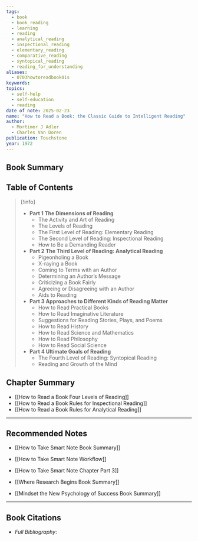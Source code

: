 ```yaml
---
tags:
  - book
  - book_reading
  - learning
  - reading
  - analytical_reading
  - inspectional_reading
  - elementary_reading
  - comparative_reading
  - syntopical_reading
  - reading_for_understanding
aliases:
  - 0703howtoreadbook01s
keywords: 
topics:
  - self-help
  - self-education
  - reading
date of note: 2025-02-23
name: "How to Read a Book: the Classic Guide to Intelligent Reading"
author:
  - Mortimer J Adler
  - Charles Van Doren
publication: Touchstone
year: 1972
---
```


## Book Summary



## Table of Contents

>[!info]
> - **Part 1 The Dimensions of Reading** 
> 	- The Activity and Art of Reading 
> 	- The Levels of Reading 
> 	- The First Level of Reading: Elementary Reading 
> 	- The Second Level of Reading: Inspectional Reading
> 	- How to Be a Demanding Reader
> - **Part 2 The Third Level of Reading: Analytical Reading** 
> 	- Pigeonholing a Book
> 	- X-raying a Book
> 	- Coming to Terms with an Author 
> 	- Determining an Author’s Message 
> 	- Criticizing a Book Fairly
> 	- Agreeing or Disagreeing with an Author 
> 	- Aids to Reading 
> - **Part 3 Approaches to Different Kinds of Reading Matter**
> 	- How to Read Practical Books 
> 	- How to Read Imaginative Literature
> 	- Suggestions for Reading Stories, Plays, and Poems 
> 	- How to Read History 
> 	- How to Read Science and Mathematics 
> 	- How to Read Philosophy 
> 	- How to Read Social Science 
> - **Part 4 Ultimate Goals of Reading** 
> 	- The Fourth Level of Reading: Syntopical Reading 
> 	- Reading and Growth of the Mind




## Chapter Summary

- [[How to Read a Book Four Levels of Reading]]
- [[How to Read a Book Rules for Inspectional Reading]]
- [[How to Read a Book Rules for Analytical Reading]]






-----------
##  Recommended Notes


- [[How to Take Smart Note Book Summary]]
- [[How to Take Smart Note Workflow]]
- [[How to Take Smart Note Chapter Part 3]]


- [[Where Research Begins Book Summary]]
- [[Mindset the New Psychology of Success Book Summary]]





----------
## Book Citations

- *Full Bibliography*:


